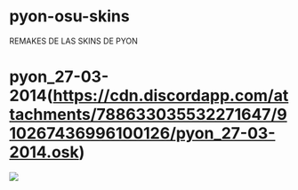 # pyon-osu-skins
REMAKES DE LAS SKINS DE PYON

# pyon_27-03-2014(https://cdn.discordapp.com/attachments/788633035532271647/910267436996100126/pyon_27-03-2014.osk)
![](https://prnt.sc/1ztncnx)
